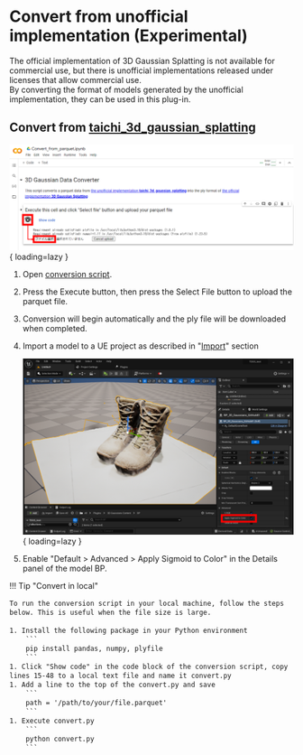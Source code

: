 # Convert from unofficial implementation (Experimental)

The official implementation of 3D Gaussian Splatting is not available for commercial use, but there is unofficial implementations released under licenses that allow commercial use.  
By converting the format of models generated by the unofficial implementation, they can be used in this plug-in.

## Convert from [taichi_3d_gaussian_splatting](https://github.com/wanmeihuali/taichi_3d_gaussian_splatting)

![](images/taichi-convert-script.png){ loading=lazy }  

1. Open [conversion script](https://colab.research.google.com/drive/1agmqiuLH9W9PkG6zG8VVgVySBiJ-vxXA?usp=sharing).
2. Press the Execute button, then press the Select File button to upload the parquet file.
3. Conversion will begin automatically and the ply file will be downloaded when completed.
4. Import a model to a UE project as described in "[Import](../how-to-import/#import)" section

    ![](images/taichi-convert-sigmoid.png){ loading=lazy }  

5. Enable "Default > Advanced > Apply Sigmoid to Color" in the Details panel of the model BP.

!!! Tip "Convert in local"

	To run the conversion script in your local machine, follow the steps below. This is useful when the file size is large.

	1. Install the following package in your Python environment
		```
		pip install pandas, numpy, plyfile
		```
	1. Click "Show code" in the code block of the conversion script, copy lines 15-48 to a local text file and name it convert.py
	1. Add a line to the top of the convert.py and save
		```
		path = '/path/to/your/file.parquet'
		```	
	1. Execute convert.py
		```
		python convert.py
		```	